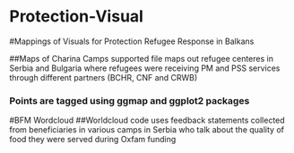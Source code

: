 # Protection-Visual


#Mappings of Visuals for Protection Refugee Response in Balkans

##Maps of Charina Camps supported file maps out refugee centeres in Serbia and Bulgaria where refugees were receiving PM and PSS services through different partners (BCHR, CNF and CRWB) 
### Points are tagged using ggmap and ggplot2 packages

#BFM Wordcloud
##Worldcloud code uses feedback statements collected from beneficiaries in various camps in Serbia who talk about the quality of food they were served during Oxfam funding
